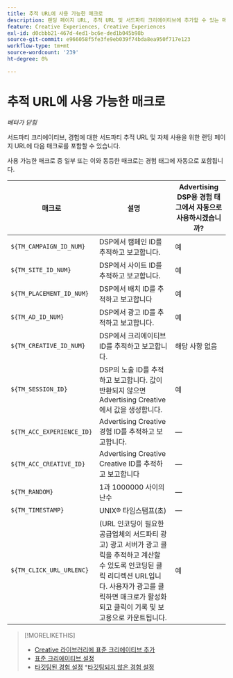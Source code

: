 ```yaml
---
title: 추적 URL에 사용 가능한 매크로
description: 랜딩 페이지 URL, 추적 URL 및 서드파티 크리에이티브에 추가할 수 있는 매크로를 참조합니다.
feature: Creative Experiences, Creative Experiences
exl-id: d0cbbb21-467d-4ed1-bc6e-ded1b045b98b
source-git-commit: e966058f5fe3fe9eb039f74bda8ea950f717e123
workflow-type: tm+mt
source-wordcount: '239'
ht-degree: 0%

---
```


# 추적 URL에 사용 가능한 매크로

*베타가 닫힘*

<!-- More feature metadata???  -->

서드파티 크리에이티브, 경험에 대한 서드파티 추적 URL 및 자체 사용을 위한 랜딩 페이지 URL에 다음 매크로를 포함할 수 있습니다.

사용 가능한 매크로 중 일부 또는 이와 동등한 매크로는 경험 태그에 자동으로 포함됩니다.

<!-- Later: 

| Macro | Description | Automatically in experience tags for Advertising DSP? | Automatically in experience tags for [!DNL Google Campaign Manager 360]? |
| --- | --- | --- | --- |
| `${TM_CAMPAIGN_ID_NUM}` | Tracks and reports the campaign ID from the DSP | Yes | No, but tags include the equivalent [!DNL Google Campaign Manager 360] macro `%ebuy!` |
| `${TM_SITE_ID_NUM}` | Tracks and reports the site ID from the DSP | Yes | No, but tags include the equivalent [!DNL Google Campaign Manager 360] macro `%esid!` |
| `${TM_PLACEMENT_ID_NUM}` | Tracks and reports the placement ID from the DSP | Yes | No, but tags include the equivalent [!DNL Google Campaign Manager 360] macro `%epid!` |
| `${TM_AD_ID_NUM}` | Tracks and reports the ad ID from the DSP | Yes | No, but tags include the equivalent [!DNL Google Campaign Manager 360] macro `%eaid!` |
| `${TM_CREATIVE_ID_NUM}` | Tracks and reports the creative ID from the DSP | N/A | No, but tags include the equivalent [!DNL Google Campaign Manager 360] macro `%ecid!` |
| `${TM_SESSION_ID}` | Tracks and reports the impression ID from the DSP. If a value isn't returned, Advertising Creative generates one. | Yes | &mdash; |
| `${TM_ACC_EXPERIENCE_ID}` | Tracks and reports the Advertising Creative experience ID | &mdash; | &mdash; |
| `${TM_ACC_CREATIVE_ID}` | Tracks and reports the Advertising Creative creative ID | &mdash; | &mdash; |
| `${TM_RANDOM}` | A random number between 1 and 1000000 | &mdash; | &mdash; |
| `${TM_TIMESTAMP}` | The Unix Timestamp (in seconds) | &mdash; | &mdash; |
| `${TM_CLICK_URL_URLENC}` | (For third-party ads from vendors who require URL encoding) The encoded click redirect URL, which enables ad servers to track and count ad clicks. When the ad is served and the user clicks on it, the macro is activated, and the click is recorded and counted for reporting purposes. | Yes | &mdash; |

-->

| 매크로 | 설명 | Advertising DSP용 경험 태그에서 자동으로 사용하시겠습니까? |
| --- | --- | --- |
| `${TM_CAMPAIGN_ID_NUM}` | DSP에서 캠페인 ID를 추적하고 보고합니다. | 예 |
| `${TM_SITE_ID_NUM}` | DSP에서 사이트 ID를 추적하고 보고합니다. | 예 |
| `${TM_PLACEMENT_ID_NUM}` | DSP에서 배치 ID를 추적하고 보고합니다 | 예 |
| `${TM_AD_ID_NUM}` | DSP에서 광고 ID를 추적하고 보고합니다. | 예 |
| `${TM_CREATIVE_ID_NUM}` | DSP에서 크리에이티브 ID를 추적하고 보고합니다. | 해당 사항 없음 |
| `${TM_SESSION_ID}` | DSP의 노출 ID를 추적하고 보고합니다. 값이 반환되지 않으면 Advertising Creative에서 값을 생성합니다. | 예 |
| `${TM_ACC_EXPERIENCE_ID}` | Advertising Creative 경험 ID를 추적하고 보고합니다. | — |
| `${TM_ACC_CREATIVE_ID}` | Advertising Creative Creative ID를 추적하고 보고합니다 | — |
| `${TM_RANDOM}` | 1과 1000000 사이의 난수 | — |
| `${TM_TIMESTAMP}` | UNIX® 타임스탬프(초) | — |
| `${TM_CLICK_URL_URLENC}` | (URL 인코딩이 필요한 공급업체의 서드파티 광고) 광고 서버가 광고 클릭을 추적하고 계산할 수 있도록 인코딩된 클릭 리디렉션 URL입니다. 사용자가 광고를 클릭하면 매크로가 활성화되고 클릭이 기록 및 보고용으로 카운트됩니다. | 예 |

>[!MORELIKETHIS]
>
>* [Creative 라이브러리에 표준 크리에이티브 추가](/help/creative/creative-libraries/creative-add-standard.md#creative-add-third-party)
>* [표준 크리에이티브 설정](/help/creative/creative-libraries/creative-settings-standard.md#creative-settings-third-party)
>* [타깃팅된 경험 설정](/help/creative/experiences/experience-settings-targeting.md)
>*[타깃팅되지 않은 경험 설정](/help/creative/experiences/experience-settings-no-targeting.md)

